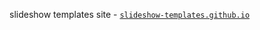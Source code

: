 
slideshow templates site - [`slideshow-templates.github.io`](http://slideshow-templates.github.io)

